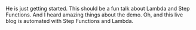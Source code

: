 He is just getting started. This should be a fun talk about Lambda and Step Functions. And I heard amazing things about the demo. Oh, and this live blog is automated with Step Functions and Lambda. 